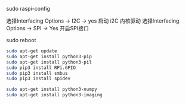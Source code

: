 sudo raspi-config 

选择Interfacing Options -> I2C -> yes 启动 i2C 内核驱动
选择Interfacing Options -> SPI -> Yes  开启SPI接口

sudo reboot

```sh
sudo apt-get update
sudo apt-get install python3-pip
sudo apt-get install python3-pil
sudo pip3 install RPi.GPIO
sudo pip3 install smbus
sudo pip3 install spidev

sudo apt-get install python3-numpy
sudo apt-get install python3-imaging
```
<!--stackedit_data:
eyJoaXN0b3J5IjpbMTE4Nzg5OTAwMiw5MTY1MTU3NTIsLTM0OT
YzOTMzMCw4NDQ3MjI3NjUsMTAxODA5MTQ1OV19
-->